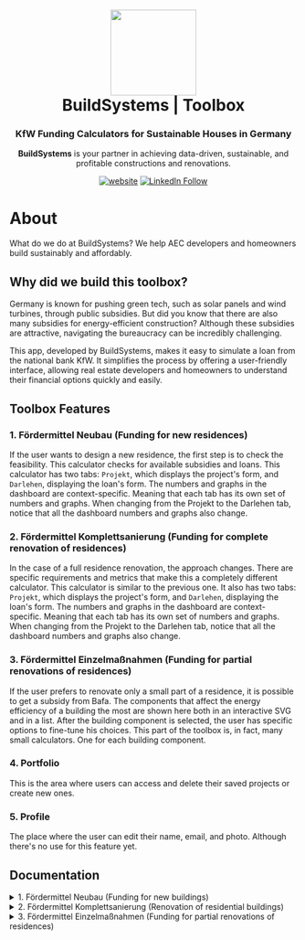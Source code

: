 <h1 align="center">
  <img src="https://github.com/build-systems/toolbox/blob/main/src/assets/black-logo_round.png" width="150px"/><br/>
  BuildSystems | Toolbox
</h1>
<h3 align="center">
    KfW Funding Calculators for Sustainable Houses in Germany
</h3>
<p align="center"><b>BuildSystems</b> is your partner in achieving data-driven, sustainable, and profitable constructions and renovations.<br/>

<p align="center"><a href="https://app.buildsystems.de/"><img src="https://img.shields.io/badge/https://-app.buildsystems.de-white" alt="website"></a> <a href="https://www.linkedin.com/company/build-systems-de"><img src="https://img.shields.io/badge/Follow-BuildSystems-blue?logo=linkedin" alt="LinkedIn Follow"></a>
<p align="center">

# About

What do we do at BuildSystems? We help AEC developers and homeowners build sustainably and affordably.

## Why did we build this toolbox?
Germany is known for pushing green tech, such as solar panels and wind turbines, through public subsidies. But did you know that there are also many subsidies for energy-efficient construction? Although these subsidies are attractive, navigating the bureaucracy can be incredibly challenging.

This app, developed by BuildSystems, makes it easy to simulate a loan from the national bank KfW. It simplifies the process by offering a user-friendly interface, allowing real estate developers and homeowners to understand their financial options quickly and easily.

## Toolbox Features
### 1. Fördermittel Neubau (Funding for new residences)
If the user wants to design a new residence, the first step is to check the feasibility. This calculator checks for available subsidies and loans.
This calculator has two tabs: `Projekt`, which displays the project's form, and `Darlehen`, displaying the loan's form. The numbers and graphs in the dashboard are context-specific. Meaning that each tab has its own set of numbers and graphs. When changing from the Projekt to the Darlehen tab, notice that all the dashboard numbers and graphs also change.
### 2. Fördermittel Komplettsanierung (Funding for complete renovation of residences)
In the case of a full residence renovation, the approach changes. There are specific requirements and metrics that make this a completely different calculator. 
This calculator is similar to the previous one. It also has two tabs: `Projekt`, which displays the project's form, and `Darlehen`, displaying the loan's form. The numbers and graphs in the dashboard are context-specific. Meaning that each tab has its own set of numbers and graphs. When changing from the Projekt to the Darlehen tab, notice that all the dashboard numbers and graphs also change.
### 3. Fördermittel Einzelmaßnahmen (Funding for partial renovations of residences)
If the user prefers to renovate only a small part of a residence, it is possible to get a subsidy from Bafa. The components that affect the energy efficiency of a building the most are shown here both in an interactive SVG and in a list. After the building component is selected, the user has specific options to fine-tune his choices. This part of the toolbox is, in fact, many small calculators. One for each building component.
### 4. Portfolio
This is the area where users can access and delete their saved projects or create new ones.
### 5. Profile
The place where the user can edit their name, email, and photo. Although there's no use for this feature yet.

## Documentation
<details>
  <summary>1. Fördermittel Neubau (Funding for new buildings)</summary>
  
  ### 1.1 Projekt
  This tab has all the project-specific variables, for example, `Wohnfläche [m²]` (construction area). With these values, it is possible to estimate the price of a new building using publicly available data at [Arge e.V.](https://arge-ev.de/arge-ev/publikationen/studien/). If the user already has a defined construction price, it is possible to toggle the `Eigene Kostenberechnung` and input this value in the new field that will appear.
  #### &nbsp; 1.1.1 Wohnfläche [m²]
  &nbsp; Living space of your property according to the [Living Space Ordinance - WoFlV](https://www.gesetze-im-internet.de/woflv/).
  #### &nbsp; 1.1.2  Anzahl Wohnungen
  &nbsp; This is where you determine how many residential units are on your property. An apartment or residential unit has its own entrance, a kitchen or kitchenette, a bathroom, and a toilet. The apartment must be suitable and intended for permanent residential use. A granny flat counts as a separate apartment if it is completed.
  #### &nbsp; 1.1.3 Stufe Energieeffizienzhaus
  &nbsp; The [Effizienz­haus](https://www.kfw.de/inlandsfoerderung/Privatpersonen/Neubau/Das-Effizienzhaus/) is a technical standard that the KfW uses in its funding products and is anchored in the Federal Funding for Efficient Buildings (BEG). The numerical value 40 indicates that the efficiency house only requires 40% primary energy compared to a reference building (according to the Building Energy Act GEG).
The standard of an efficient house always results from the combination of various structural and technical measures, especially in the areas of heating, ventilation, and insulation.
  #### &nbsp; 1.1.4 Konstruktion
  &nbsp; Enter here whether your property is to be built using timber construction or conventional construction without the use of renewable raw materials. This aspect is crucial, as the requirements of the "Sustainable Building Quality Seal" in the area of ​​greenhouse gas emissions are usually not met when planning using conventional construction. Compliance with these requirements must be demonstrated in a life cycle assessment and is crucial for qualifying for KfW funding.
The costs of timber buildings are estimated to be around 5% higher than those of conventional buildings [TAB short study No. 3 “Urban timber construction”; S. Kind, C. Bogenstahl, T. Jetzke, S. Richter; June 2022; Office for Technology Assessment at the German Bundestag].
  #### &nbsp; 1.1.5 Zertifizierung klimafreundlicher Neubau
  &nbsp; Certification as a climate-friendly new building is essential for your new building to qualify for funding from KfW. A building is considered climate-friendly if it consumes little energy and is therefore classified as an Efficiency House 40, emits few greenhouse gases, and therefore meets the greenhouse gas emission requirements of the [Sustainable Building Plus quality seal](https://www.qng.info/qng/qng-anforderungen/), and is not heated with oil, gas, or biomass.
The maximum loan amount increases from 100,000 euros to 150,000 euros per residential unit if the “Sustainable Building Plus or Premium quality seal” is additionally confirmed by a sustainability certificate such as that of the DGNB.
  #### &nbsp; 1.1.6 Eigene Kostenberechnung
  &nbsp; If the user already has the cost of a new construction, he can input it here. This will overwrite the native estimation.
  #### &nbsp; 1.1.7 Kellergeschoss
  &nbsp; Whether the building will have a basement or not.
  #### &nbsp; 1.1.8: Stellplätze
  &nbsp; The kind of parking spaces that are planned for the building.
  #### &nbsp; 1.1.9: Aufzugsanlage
  &nbsp; Whether the building will have an elevator or not.
  #### &nbsp; 1.1.10: Barrierefreies Gebäude
  &nbsp; Descriptions such as "reduced barriers" or "suitable for seniors" are vague terms that are not assigned any binding criteria. For residential buildings, the aspect of housing suitable for the elderly is considered in KfW funding.
The categories "barrier-free" and "barrier-free (R)" refers to the [DIN standard (18040-2): Apartments](https://www.aktion-barrierefreies-bad.de/glossar/din-18040-2/) and are defined according to this. The aim of this standard is to make buildings accessible so that they can be accessed and used by people with disabilities in the usual way, without particular difficulty and basically without outside help.
Barrier-free refers to the minimum requirements, while the "R" label indicates the additional requirements for wheelchair users that go beyond the minimum standard.
  #### &nbsp; 1.1.11: Dachbegrünung
  &nbsp; Extensive greening of the entire roof area.
  #### &nbsp; 1.1.12: Anspruchsvolle Baustellenlogistik
  &nbsp; Demanding construction site logistics primarily refer to the requirements of inner-city construction. Due to limited space and difficult traffic conditions, which bring with them logistical and infrastructural challenges, construction site management is considered to be complex and costly.
  #### &nbsp; 1.1.13: Aufwand Außenanlagen
  &nbsp; Expenses for outdoor facilities.
  #### &nbsp; 1.1.14: Grundstücksbezogene Kosten [€/m²]
  &nbsp; Costs of KG 100, which result from the acquisition of the land to be built on. These include the additional costs associated with the acquisition and ownership of the land, as well as the costs for the removal of rights and encumbrances. The land costs for new housing construction projects in German cities already account for an average of 20% of the total investment costs. There is currently no end in sight to this trend. (Arge e.V.). In addition, costs of KG 200 represent the preparatory measures so that all planned construction measures can be carried out on the land. The tool adds these costs to the investment costs.
  #### &nbsp; 1.1.15: Baunebenkosten [%]
  &nbsp; These are cost groups 700. These are services that are required for the construction project in addition to the construction services and supplies (e.g. services provided by the client, preparation of the object planning, object and specialist planning services, artistic services, and general ancillary construction costs). The tool adds these costs to the investment costs.


  ### 1.2 Darlehen
  &nbsp; This tab has all the loan-specific variables. What happens in construction is that even with subsidies from the government, the real estate developer still relies on bank loans to move forward with the construction because it is not common for them to afford the construction from their own pocket. The national bank KfW not only offers subsidies but also lends a certain amount of money for a lower fee compared to normal banks. After the subsidies and the loan from KfW, it is usually still necessary to cover the rest of the investment with the loan of a normal bank.
  #### &nbsp; 1.2.1 Zinssatz Hausbank (Sollzins)
  &nbsp; Here, you determine the interest rate that you receive from your bank or another financier and the KfW conditions at which you would like to compare. All interest rates are given as nominal interest rates.
  #### &nbsp; 1.2.2 Kreditlaufzeit [a]
  &nbsp; The loan term indicates how many months or years it takes until a loan is fully repaid.
  #### &nbsp; 1.2.3 KfW-Darlehen
  &nbsp; Here, you can decide how you want to repay your loan. With an annuity loan, you only pay interest in the first few years (repayment-free start-up period) - after that, you pay equal monthly annuities. These represent the repayment amount, which is made up of interest and repayment. With a bullet loan, you only pay the interest over the entire term and then repay the entire loan amount in one sum at the end. A bullet loan is only possible with a term of up to 10 years.
  #### &nbsp; 1.2.4 Bank-Darlehen
  &nbsp; Here, you can decide how you want to repay your loan. With an annuity loan, you only pay interest in the first few years (repayment-free start-up period) - after that, you pay equal monthly annuities. These represent the repayment amount, which is made up of interest and repayment. With a bullet loan, you only pay interest over the entire term and then repay the entire loan amount in one sum at the end.
</details>

<details>
  <summary>2. Fördermittel Komplettsanierung (Renovation of residential buildings)</summary>
  
  ### 2.1 Projekt
  #### &nbsp; 2.1.1 Projekt typ
  &nbsp; Either a house or an apartment
  #### &nbsp; 2.1.2 Wohnfläche [m²]
  &nbsp; Living space of your property according to the [Living Space Ordinance - WoFlV](https://www.gesetze-im-internet.de/woflv/).
  #### &nbsp; 2.1.3 Umfänglichkeit bisher durchgeführter Modernisierung
  &nbsp; This category describes the current modernization status of the building at the time before the implementation of measures to be funded by KfW. The focus is on the extent of the energy modernizations on key components of the building envelope and the system technology in connection with its execution quality, such as scope, materials, components, type of execution, energy standard, etc.
  
  &nbsp; A building is described as not/slightly modernized if no energy modernizations have been carried out since it was built or only on individual components of the building envelope and/or parts of the system technology. Largely modernized means that energy modernizations have been carried out on some/several components of the building envelope and system technology, while the state of comprehensively modernized requires a holistic energy modernization. The category of Largely Modernized is assessed with increased cost indicators, as additional demolition work or additional expenditure may be required.
  #### &nbsp; 2.1.4 Worst Performing Building
  &nbsp; If your property meets this requirement and reaches efficiency house level 40, 55, or 70, you will receive a 10% extra subsidy. A "Worst Performing Building" is a building that is among the worst 25% of buildings in Germany in terms of its energy renovation status. We define a residential building as a Worst Performing Building if the building falls into class H according to the energy certificate. A property also counts as a Worst Performing Building if the building was built in 1957 or earlier and at least 75% of the external wall area has not been renovated to improve energy efficiency.
  
  &nbsp; 🔍 Good to know: You can also combine the WPB bonus with the Renewable Energy Class (EE Class), the Sustainability Class (NH Class), and the Bonus for Serial Renovation.
  
  &nbsp; ⚠️ Please note: If you combine the Worst Performing Building bonus with the Serial Renovation bonus, the two bonuses will be limited to a total of 20% funding.
  #### &nbsp; 2.1.5 Eigene Kostenberechnung
  &nbsp; If the user already has the cost of a new construction, he can input it here. This will overwrite the native estimation.
  #### &nbsp; 2.1.6 Stufe Energieeffizienzhaus
  &nbsp; The [Effizienz­haus](https://www.kfw.de/inlandsfoerderung/Privatpersonen/Bestehende-Immobilie/Energieeffizient-sanieren/Das-Effizienzhaus/) is a technical standard that the KfW uses in its funding products and which is anchored in the Federal Funding for Efficient Buildings (BEG). The numerical values ​​40, 55, 70, and 85 indicate how much primary energy an energy-efficient building requires in comparison to a reference building (according to the Building Energy Act). The following applies: the lower the number, the higher the energy efficiency.
  
  &nbsp; The standard of an efficient house always results from the combination of various structural and technical measures, especially in the areas of the building envelope and building services.
  #### &nbsp; 2.1.7 Förderbonus
  &nbsp; Mit der Erneuerbare-Energien-Klasse steigt der maximale Kredit­betrag von 120.000 Euro auf 150.000 Euro je Wohn­einheit und Sie erhalten 5% mehr Tilgungszuschuss. Diese können Sie in Anspruch nehmen, wenn Sie im Zuge der Sanierung zum Effizienz­haus eine neue Heizungs­anlage auf Basis erneuer­barer Energien einbauen und damit mindestens 65% des Energie­bedarfs des Gebäudes gedeckt wird. Die höhere Förderung erhalten Sie auch, wenn mindestens 65% des Energie­bedarfs des Hauses zum Teil oder ganz durch unvermeidbare Abwärme erbracht werden.
  
 &nbsp; Nachhaltigkeitsklasse
 &nbsp; Mit der Nachhaltigkeitsklasse steigt der maximale Kredit­betrag von 120.000 Euro auf 150.000 Euro je Wohn­einheit und Sie erhalten 5% mehr Tilgungszuschuss. Diese können Sie in Anspruch nehmen, wenn Ihr Wohn­gebäude Gebäude die Anforderungen des staatlichen "Qualitäts­siegels Nachhaltiges Gebäude" erfüllt. Sie können die EE- und NH-Klasse nicht miteinander kombinieren.
  
  &nbsp; 🔍 Gut zu wissen: Den WPB-Bonus können Sie zusätzlich mit der Erneuerbare-Energien-Klasse (EE-Klasse), der Nachhaltig­keits-Klasse (NH-Klasse) und dem Bonus für die Serielle Sanierung kombinieren.
  #### &nbsp; 2.1.8 Serielle Sanierung
  &nbsp; Wenn Sie mit einer Seriellen Sanierung die Effizienzhaus-Stufe 40 oder 55 erreichen, erhalten Sie 15% Extra-Tilgungszuschuss. Für eine Serielle Sanierung werden vorgefertigte Bauele­mente für Fassa­de und gegebenen­falls Dach verwendet.
  
  &nbsp; 🔍 Gut zu wissen: Den WPB-Bonus können Sie zusätzlich mit der Erneuerbare-Energien-Klasse (EE-Klasse), der Nachhaltig­keits-Klasse (NH-Klasse) und dem Bonus für die Serielle Sanierung kombinieren.
  
  &nbsp; ⚠️ Bitte beachten Sie: Sollten Sie den Bonus für das Worst Performing Building mit dem Bonus für die Serielle Sanierung kombinieren, dann werden die beiden Boni in Summe auf eine Förderung von 20% begrenzt.
  
  ### 2.2 Darlehen
  #### &nbsp; 2.2.1 Zinssatz Hausbank (Sollzins) [%]
  &nbsp; Here, you determine the interest rate that you receive from your bank or another financier and the KfW conditions at which you would like to compare. All interest rates are given as nominal interest rates.
  #### &nbsp; 2.2.2 Kreditlaufzeit [a]
  &nbsp; The loan term indicates how many years it takes until a loan is fully repaid.
  #### &nbsp; 2.2.3 KfW-Darlehen
  &nbsp; Here, you can decide how you want to repay your loan. With an annuity loan, you only pay interest in the first few years (repayment-free start-up period) - after that, you pay equal monthly annuities. These represent the repayment amount, which is made up of interest and repayment. With a bullet loan, you only pay the interest over the entire term and then repay the entire loan amount in one sum at the end. A bullet loan is only possible with a term of up to 10 years.
  #### &nbsp; 2.2.4 Bank-Darlehen
  &nbsp; Here, you can decide how you want to repay your loan. With an annuity loan, you only pay interest in the first few years (repayment-free start-up period) - after that, you pay equal monthly annuities. These represent the repayment amount, which is made up of interest and repayment. With a bullet loan, you only pay interest over the entire term and then repay the entire loan amount in one sum at the end.
</details>

<details>
  <summary>3. Fördermittel Einzelmaßnahmen (Funding for partial renovations of residences)</summary>

  ### 3.1. Projekt
  
  #### &nbsp; 3.1.1. Haus typ
  Specify the type of house being renovated or built.
  
  #### &nbsp; 3.1.2. Keller
  Specify whether the building has a basement or not.
  
  #### 3.1.3 Baupreisindex aktuell
  Provides the current construction price index to estimate renovation costs. [DESTATIS Zahlen Fakten](https://www.destatis.de/DE/ZahlenFakten/Indikatoren/Konjunkturindikatoren/Preise/bpr110.html)
  
  #### &nbsp; 3.1.4 Ortsfaktor
  Includes location factors that affect renovation costs based on the specific region. [Sirados Ortsfaktoren](https://www.sirados.de/sirados-ortsfaktoren-gratis-download)
  
  #### &nbsp; 3.1.5 Bauteil
  Choose the building component you want to renovate.
  
  ### 3.2 Außenwand (WDVS)
  An external thermal insulation composite system (ETICS) is a multi-layer insulation system that is attached to the external façade of a building to improve external insulation. This type of insulation is always used when the façade is to be plastered anyway. The components of the ETICS are divided into an adhesive layer on the existing external wall, the insulation panels attached to it, the reinforcement layer, and the final plaster.
  #### &nbsp; 3.2.1 Gedämmte Fläche [m²]
  &nbsp; Specify the insulated area in square meters.
  #### &nbsp; 3.2.2 Dämmstoffdicke [cm]
  &nbsp; Specify the thickness of the insulation material in centimeters.
  
  ### 3.3 Bodenplatte
  Insulating the floor slab is often a challenge, especially when the lowest floor, e.g. a basement, is heated and used. It is no longer possible to insulate from below as you would with a new building. Additional thermal insulation from above on the floor slab is usually difficult to implement, as it reduces the clear heights of the usable rooms.
  #### &nbsp; 3.3.1 Gedämmte Fläche [m²]
  &nbsp; Specify the insulated area of the floor slab in square meters.
  #### &nbsp; 3.3.2 Dämmstoffdicke [cm]
  &nbsp; Specify the thickness of the insulation material in centimeters.
  
  ### 3.4 Dach
  When renovating existing gable roofs, there is the option of installing insulation between the rafters, which can be implemented relatively easily. In order to achieve better U-values, additional insulation is often installed above the rafters. In most cases, additional insulation is installed directly on the outside of a flat roof.
  #### &nbsp; 3.4.1 Dach Typ
  &nbsp; Specify the type of roof being insulated.
  #### &nbsp; 3.4.2 Gedämmte Fläche [m²]
  &nbsp; Specify the insulated area of the roof in square meters.
  #### &nbsp; 3.4.3 Dämmstoffdicke [cm]
  &nbsp; Specify the thickness of the insulation material in centimeters.
  
  ### 3.5 Dachflächenfenster
  #### &nbsp; 3.5.1 Anzahl der Dachflächenfenster
  &nbsp; Specify the number of roof windows.
  
  ### 3.6 Einzelfensterfläche in Durchschnittliche Fenstergröße je Fenster
  With thermal insulation glazing or new, tightly closing windows, heat loss through the frame and the glass surfaces can be reduced enormously.
  #### &nbsp; 3.6.1 Einzelfensterfläche [m²]
  &nbsp; Specify the area of each individual window in square meters.
  #### &nbsp; 3.6.2 Anzahl der Fenster
  &nbsp; Specify the number of windows.
  #### &nbsp; 3.6.3 Fenster Typ
  &nbsp; A thermal insulation glazing can be done with double or triple glazing, progressively reducing heat losses.
  
  ### 3.7 Innenwanddämmung
  For components that cannot be insulated externally, such as basement walls, internal wall insulation can reduce heat losses. Proper execution of internal insulation requires ensuring adequate air and vapor tightness to prevent moisture from the room air from penetrating the building substance. For this reason, internal insulation is only possible in a small thickness (approx. 8 cm), which does not reduce heat losses as well as external insulation. In addition, internal wall insulation is prone to physical impact.
  #### &nbsp; 3.7.1 Gedämmte Fläche [m²]
  &nbsp; Specify the insulated area of the interior walls in square meters.
  #### &nbsp; 3.7.2 Dämmstoffdicke [cm]
  &nbsp; Specify the thickness of the insulation material in centimeters.
  
  ### 3.8 Kellerdecke
  In unheated and unused basement rooms, underside ceiling insulation can be implemented with minimal effort.
  #### &nbsp; 3.8.1 Art der Dämmung
  &nbsp; Specify the type of insulation for the basement ceiling. An upper insulation of the basement ceiling is recommended only if the ground floor's floor structure is being renewed, e.g., when installing underfloor heating. However, it should be noted that this reduces the clear height of the usable space. The costs only represent the cost of the insulation material and no other measures. In a used ground floor, the upper insulation of the basement ceiling is very unlikely without additional measures.
  #### &nbsp; 3.8.2 Gedämmte Fläche [m²]
  &nbsp; Specify the insulated area of the basement ceiling in square meters.
  #### &nbsp; 3.8.3 Dämmstoffdicke [cm]
  &nbsp; Specify the thickness of the insulation material in centimeters.
  
  ### 3.9 Oberste Geschossdecke
  If an attic space is not used and unheated, it is cost-effective to insulate the top floor ceiling from above instead of insulating the roof structure. Under-ceiling insulation is also possible in special cases. Physically, this case would be considered internal insulation, allowing only small insulation thicknesses (approx. 8 cm). However, this reduces the height of the clear room.
  #### &nbsp; 3.9.1 Art der Dämmung
  &nbsp; Specify the type of insulation for the top floor ceiling. Providing non-walkable insulation is technically very simple and cost-effective.
  #### &nbsp; 3.9.2 Gedämmte Fläche [m²]
  &nbsp; Specify the insulated area of the top floor ceiling in square meters.
  #### &nbsp; 3.9.3 Dämmstoffdicke [cm]
  &nbsp; Specify the thickness of the insulation material in centimeters.

  ### 3.10 Neue Steildachgauben
  The costs relate to the addition of a new dormer on the roof.
  #### &nbsp; 3.10.1 Fläche der Gaube [m²]
  &nbsp; Specify the area of the dormer in square meters.
  #### &nbsp; 3.10.2 Anzahl der Gauben
  &nbsp; Specify the number of dormers.
  
  ### 3.11 Türen
  Tightly closing doors with low U-values ​​can reduce heat loss enormously.
  #### &nbsp; 3.11.1 Fläche Haustür [m²]
  &nbsp; Specify the area of the front door in square meters.
  #### &nbsp; 3.11.2 Anzahl der Fenster
  &nbsp; Specify the number of windows in the door.
  
  ### 3.12 Rollladen
  Well-insulated roller shutter boxes with low U-values ​​located in the insulation layer (front-mounted roller shutters) can reduce heat loss enormously.
  #### &nbsp; 3.12.1 Fläche Rollladen [m²]
  &nbsp; Specify the area of the roller shutters in square meters.
  #### &nbsp; 3.12.2 Rollladen Typ
  &nbsp; Roller shutters can be made of plastic or aluminum and can be operated either manually via a belt or controlled electrically.
  
</details>

